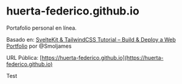 # huerta-federico.github.io

Portafolio personal en línea.

Basado en:
[SvelteKit & TailwindCSS Tutorial – Build & Deploy a Web Portfolio](https://www.youtube.com/watch?v=-2UjwQzxvBQ)
por @Smoljames

URL Pública:
[https://huerta-federico.github.io](https://huerta-federico.github.io)

Test
